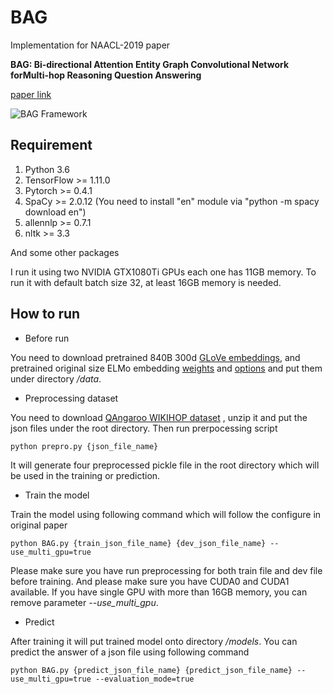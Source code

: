 # BAG
Implementation for NAACL-2019 paper 

**BAG: Bi-directional Attention Entity Graph Convolutional Network forMulti-hop Reasoning Question Answering**

[paper link](http://arxiv.org/abs/1904.04969)

![BAG Framework](https://github.com/caoyu1991/BAG/blob/master/BAG.png)

## Requirement
1. Python 3.6
2. TensorFlow >= 1.11.0
3. Pytorch >= 0.4.1
4. SpaCy >= 2.0.12 (You need to install "en" module via "python -m spacy download en")
5. allennlp >= 0.7.1
6. nltk >= 3.3

And some other packages

I run it using two NVIDIA GTX1080Ti GPUs each one has 11GB memory. To run it with 
default batch size 32, at least 16GB memory is needed.

## How to run
- Before run

You need to download pretrained 840B 300d [GLoVe embeddings](http://nlp.stanford.edu/data/glove.840B.300d.zip), 
and pretrained original size ELMo embedding [weights](https://s3-us-west-2.amazonaws.com/allennlp/models/elmo/2x4096_512_2048cnn_2xhighway/elmo_2x4096_512_2048cnn_2xhighway_weights.hdf5)
 and [options](https://s3-us-west-2.amazonaws.com/allennlp/models/elmo/2x1024_128_2048cnn_1xhighway/elmo_2x1024_128_2048cnn_1xhighway_options.json) and put them under directory _/data_. 
 
- Preprocessing dataset

You need to download [QAngaroo WIKIHOP dataset](https://drive.google.com/file/d/1ytVZ4AhubFDOEL7o7XrIRIyhU8g9wvKA/view)
, unzip it and put the json files under the root directory. Then run prerpocessing script 

`python prepro.py {json_file_name}`

It will generate four preprocessed pickle file in the root directory which will be used
in the training or prediction.

- Train the model

Train the model using following command which will follow the configure
in original paper

`python BAG.py {train_json_file_name} {dev_json_file_name} --use_multi_gpu=true`

Please make sure you have run preprocessing for both train file and dev
file before training. And please make sure you have CUDA0 and CUDA1 available.
If you have single GPU with more than 16GB memory, you can remove parameter 
_--use_multi_gpu_.

- Predict 

After training it will put trained model onto directory _/models_.
You can predict the answer of a json file using following command 

`python BAG.py {predict_json_file_name} {predict_json_file_name} --use_multi_gpu=true --evaluation_mode=true`
